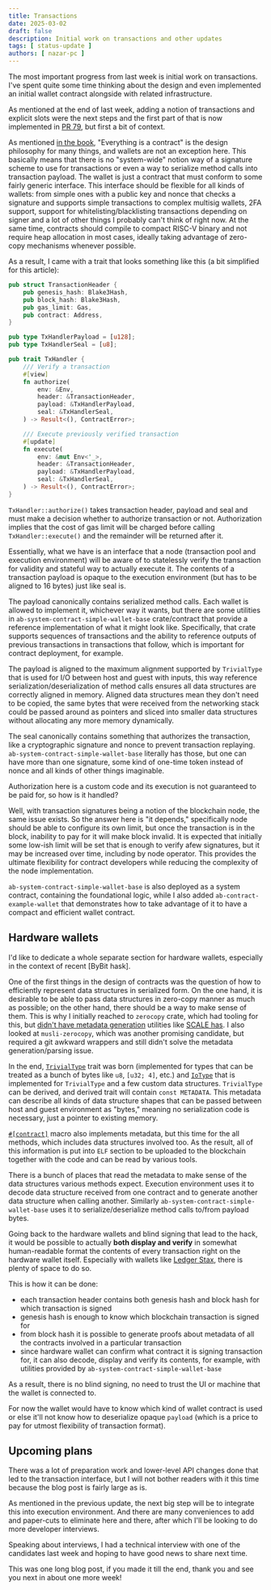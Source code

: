 ```yaml
---
title: Transactions
date: 2025-03-02
draft: false
description: Initial work on transactions and other updates
tags: [ status-update ]
authors: [ nazar-pc ]
---
```


The most important progress from last week is initial work on transactions. I've spent quite some time thinking about
the design and even implemented an initial wallet contract alongside with related infrastructure.

<!--more-->

As mentioned at the end of last week, adding a notion of transactions and explicit slots were the next steps and the
first part of that is now implemented in [PR 79], but first a bit of context.

[PR 79]: https://github.com/nazar-pc/abundance/pull/79

As mentioned [in the book], "Everything is a contract" is the design philosophy for many things, and wallets are not an
exception here. This basically means that there is no "system-wide" notion way of a signature scheme to use for
transactions or even a way to serialize method calls into transaction payload. The wallet is just a contract that must
conform to some fairly generic interface. This interface should be flexible for all kinds of wallets: from simple ones
with a public key and nonce that checks a signature and supports simple transactions to complex multisig wallets, 2FA
support, support for whitelisting/blacklisting transactions depending on signer and a lot of other things I probably
can't think of right now. At the same time, contracts should compile to compact RISC-V binary and not require heap
allocation in most cases, ideally taking advantage of zero-copy mechanisms whenever possible.

[in the book]: https://abundance.build/book/Execution_environment/Contracts_overview.html

As a result, I came with a trait that looks something like this (a bit simplified for this article):

```rust
pub struct TransactionHeader {
    pub genesis_hash: Blake3Hash,
    pub block_hash: Blake3Hash,
    pub gas_limit: Gas,
    pub contract: Address,
}

pub type TxHandlerPayload = [u128];
pub type TxHandlerSeal = [u8];

pub trait TxHandler {
    /// Verify a transaction
    #[view]
    fn authorize(
        env: &Env,
        header: &TransactionHeader,
        payload: &TxHandlerPayload,
        seal: &TxHandlerSeal,
    ) -> Result<(), ContractError>;

    /// Execute previously verified transaction
    #[update]
    fn execute(
        env: &mut Env<'_>,
        header: &TransactionHeader,
        payload: &TxHandlerPayload,
        seal: &TxHandlerSeal,
    ) -> Result<(), ContractError>;
}
```

`TxHandler::authorize()` takes transaction header, payload and seal and must make a decision whether to authorize
transaction or not. Authorization implies that the cost of gas limit will be charged before calling
`TxHandler::execute()` and the remainder will be returned after it.

Essentially, what we have is an interface that a node (transaction pool and execution environment) will be aware of to
statelessly verify the transaction for validity and stateful way to actually execute it. The contents of a transaction
payload is opaque to the execution environment (but has to be aligned to 16 bytes) just like seal is.

The payload canonically contains serialized method calls. Each wallet is allowed to implement it, whichever way it
wants, but there are some utilities in `ab-system-contract-simple-wallet-base` crate/contract that provide a reference
implementation of what it might look like. Specifically, that crate supports sequences of transactions and the ability
to reference outputs of previous transactions in transactions that follow, which is important for contract deployment,
for example.

The payload is aligned to the maximum alignment supported by `TrivialType` that is used for I/O between host and guest
with inputs, this way reference serialization/deserialization of method calls ensures all data structures are correctly
aligned in memory. Aligned data structures mean they don't need to be copied, the same bytes that were received from the
networking stack could be passed around as pointers and sliced into smaller data structures without allocating any more
memory dynamically.

The seal canonically contains something that authorizes the transaction, like a cryptographic signature and nonce to
prevent transaction replaying. `ab-system-contract-simple-wallet-base` literally has those, but one can have more than
one signature, some kind of one-time token instead of nonce and all kinds of other things imaginable.

Authorization here is a custom code and its execution is not guaranteed to be paid for, so how is it handled?

Well, with transaction signatures being a notion of the blockchain node, the same issue exists. So the answer here is
"it depends," specifically node should be able to configure its own limit, but once the transaction is in the block,
inability to pay for it will make block invalid. It is expected that initially some low-ish limit will be set that is
enough to verify afew signatures, but it may be increased over time, including by node operator. This provides the
ultimate flexibility for contract developers while reducing the complexity of the node implementation.

`ab-system-contract-simple-wallet-base` is also deployed as a system contract, containing the foundational logic, while
I also added `ab-contract-example-wallet` that demonstrates how to take advantage of it to have a compact and efficient
wallet contract.

## Hardware wallets

I'd like to dedicate a whole separate section for hardware wallets, especially in the context of recent [ByBit hask].

[ByBit hack]: https://x.com/Bybit_Official/status/1892965292931702929

One of the first things in the design of contracts was the question of how to efficiently represent data structures in
serialized form. On the one hand, it is desirable to be able to pass data structures in zero-copy manner as much as
possible; on the other hand, there should be a way to make sense of them. This is why I initially reached to `zerocopy`
crate, which had tooling for this, but [didn't have metadata generation] utilities like [SCALE has]. I also looked at
`musli-zerocopy`, which was another promising candidate, but required a git awkward wrappers and still didn't solve the
metadata generation/parsing issue.

[didn't have metadata generation]: https://github.com/google/zerocopy/issues/2184

[SCALE has]: https://github.com/paritytech?q=scale&language=rust

In the end, [`TrivialType`] trait was born (implemented for types that can be treated as a bunch of bytes like `u8`,
`[u32; 4]`, etc.) and [`IoType`] that is implemented for `TrivialType` and a few custom data structures. `TrivialType`
can be derived, and derived trait will contain `const METADATA`. This metadata can describe all kinds of data structure
shapes that can be passed between host and guest environment as "bytes," meaning no serialization code is necessary,
just a pointer to existing memory.

[`TrivialType`]: https://abundance.build/rust-docs/ab_contracts_io_type/trivial_type/trait.TrivialType.html

[`IoType`]: https://abundance.build/rust-docs/ab_contracts_io_type/trait.IoType.html

[`#[contract]`][contract] macro also implements metadata, but this time for the all methods, which includes data
structures involved too. As the result, all of this information is put into `ELF` section to be uploaded to the
blockchain together with the code and can be read by various tools.

[contract]: https://abundance.build/rust-docs/ab_contracts_macros/attr.contract.html

There is a bunch of places that read the metadata to make sense of the data structures various methods expect. Execution
environment uses it to decode data structure received from one contract and to generate another data structure when
calling another. Similarly `ab-system-contract-simple-wallet-base` uses it to serialize/deserialize method calls to/from
payload bytes.

Going back to the hardware wallets and blind signing that lead to the hack, it would be possible to actually **both
display and verify** in somewhat human-readable format the contents of every transaction right on the hardware wallet
itself. Especially with wallets like [Ledger Stax], there is plenty of space to do so.

[Ledger Stax]: https://shop.ledger.com/products/ledger-stax

This is how it can be done:

* each transaction header contains both genesis hash and block hash for which transaction is signed
* genesis hash is enough to know which blockchain transaction is signed for
* from block hash it is possible to generate proofs about metadata of all the contracts involved in a particular
  transaction
* since hardware wallet can confirm what contract it is signing transaction for, it can also decode, display and verify
  its contents, for example, with utilities provided by `ab-system-contract-simple-wallet-base`

As a result, there is no blind signing, no need to trust the UI or machine that the wallet is connected to.

For now the wallet would have to know which kind of wallet contract is used or else it'll not know how to deserialize
opaque `payload` (which is a price to pay for utmost flexibility of transaction format).

## Upcoming plans

There was a lot of preparation work and lower-level API changes done that led to the transaction interface, but I will
not bother readers with it this time because the blog post is fairly large as is.

As mentioned in the previous update, the next big step will be to integrate this into execution environment. And there
are many conveniences to add and paper-cuts to eliminate here and there, after which I'll be looking to do more
developer interviews.

Speaking about interviews, I had a technical interview with one of the candidates last week and hoping to have good news
to share next time.

This was one long blog post, if you made it till the end, thank you and see you next in about one more week!
